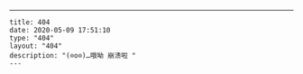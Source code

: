   ---
    title: 404
    date: 2020-05-09 17:51:10
    type: "404"
    layout: "404"
    description: "(⊙o⊙)…哦呦 崩溃啦 "
    ---
